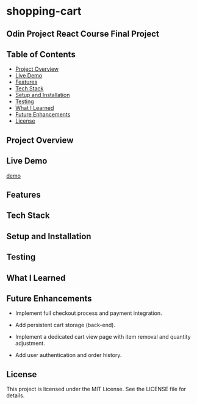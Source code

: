 # shopping-cart

## Odin Project React Course Final Project

## Table of Contents
* [Project Overview](#project-overview)
* [Live Demo](#live-demo)
* [Features](#features)
* [Tech Stack](#tech-stack)
* [Setup and Installation](#setup-and-installation)
* [Testing](#testing)
* [What I Learned](#what-i-learned)
* [Future Enhancements](#future-enhancements)
* [License](#license)

## Project Overview

## Live Demo
[demo](https://mizakson-shopping-cart.netlify.app/)

## Features

## Tech Stack

## Setup and Installation

## Testing

## What I Learned

## Future Enhancements
* Implement full checkout process and payment integration.

* Add persistent cart storage (back-end).

* Implement a dedicated cart view page with item removal and quantity adjustment.

* Add user authentication and order history.

## License
This project is licensed under the MIT License. See the LICENSE file for details.

